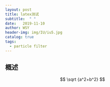 ```yaml
---
layout: post
title: latex测试
subtitle:  " "
date:   2019-11-10
author: WSY
header-img: img/IU/iu5.jpg
catalog: true
tags:
  - particle filter 
---
```


## 概述

$$
\sqrt {a^2+b^2}
$$

